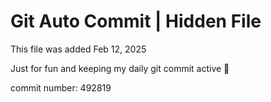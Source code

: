 # Git Auto Commit | Hidden File

This file was added Feb 12, 2025

Just for fun and keeping my daily git commit active 🤪

commit number: 492819
